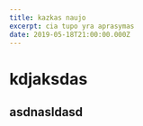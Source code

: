 ```yaml
---
title: kazkas naujo
excerpt: cia tupo yra aprasymas
date: 2019-05-18T21:00:00.000Z
---
```

# kdjaksdas
## asdnasldasd
